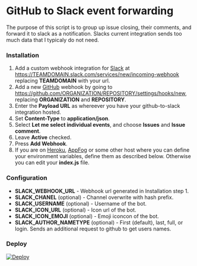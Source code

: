 GitHub to Slack event forwarding
=======================

The purpose of this script is to group up issue closing, their comments, and forward it to slack as a notification. Slacks current integration sends too much data that I typicaly do not need.

### Installation
1. Add a custom webhook integration for [Slack](http://slack.com) at https://TEAMDOMAIN.slack.com/services/new/incoming-webhook replacing **TEAMDOMAIN** with your url.
2. Add a new [GitHub](http://github.com) webhook by going to https://github.com/ORGANIZATION/REPOSITORY/settings/hooks/new, replacing **ORGANIZATION** and **REPOSITORY**.
3. Enter the **Payload URL** as whereever you have your github-to-slack integration hosted.
4. Set **Content-Type** to **application/json**.
6. Select **Let me select individual events**, and choose **Issues** and **Issue comment**.
7. Leave **Active** checked.
8. Press **Add Webhook**.
9. If you are on [Heroku](http://heroku.com), [AppFog](http://appfog.com) or some other host where you can define your environment variables, define them as described below. Otherwise you can edit your **index.js** file.

### Configuration
- **SLACK_WEBHOOK_URL** - Webhook url generated in Installation step 1.
- **SLACK_CHANEL** (optional) - Channel overwrite with hash prefix.
- **SLACK_USERNAME** (optional) - Username of the bot.
- **SLACK_ICON_URL** (optional) - Icon url of the bot. 
- **SLACK_ICON_EMOJI** (optional) - Emoji iconcon of the bot.
- **SLACK_AUTHOR_NAMETYPE** (optional) - First (default), last, full, or login. Sends an additional request to github to get users names.

### Deploy
[![Deploy](https://www.herokucdn.com/deploy/button.png)](https://heroku.com/deploy)